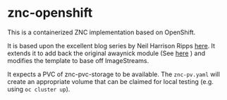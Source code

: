 # znc-openshift

This is a containerized ZNC implementation based on OpenShift.

It is based upon the excellent blog series by Neil Harrison Ripps [here](https://developers.redhat.com/blog/2016/09/27/that-app-you-love-part-1-making-a-connection). It extends it to add back the original awaynick module (See [here](https://wiki.znc.in/Awaynick) ) and modifies the template to base off ImageStreams.


It expects a PVC of znc-pvc-storage to be available. The `znc-pv.yaml` will create an appropriate volume that can be claimed for local testing (e.g. using `oc cluster up`).
